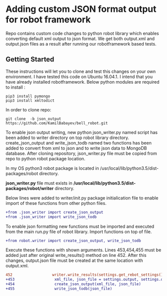 #  Adding custom JSON format output for robot framework 

Repo contains custom code changes to python robot library
which enables converting default xml output to json format.
We get both output.xml and output.json files as a result 
after running our robotframework based tests.

## Getting Started
These instructions will let you to clone and test this changes on your own environment.
I have tested this code on Ubuntu 16.04.1. I intend that you have already installed robotframework.
Below python modules are required to install :

```
pip3 install pymongo
pip3 install xmltodict
```
In order to clone repo:
```
git clone  -b json_output https://github.com/KamilBabayev/bell_robot.git
```

To enable json output writing, new python  json_writer.py named script has been added to
writer directory on top robot library directory.  create_json_output and write_json_todb named two
functions has been added to convert from xml to json and to write json data to MongoDB database.
After cloning repository, json_writer.py file must be copied from repo to python robot package location.

In my OS python3 robot package is located in /usr/local/lib/python3.5/dist-packages/robot directory.

__json_writer.py__ file must exists in __/usr/local/lib/python3.5/dist-packages/robot/writer__  directory.

Below lines were added to writer/_init_.py package initialication file to enable import of these functions
from other python files.

```diff
+from .json_writer import create_json_output
+from .json_writer import write_json_todb
```

To enable json formatting new functions must be imported and executed from the main run.py file of robot library.
Import functions on top of file.

```diff
+from robot.writer import create_json_output, write_json_todb
```

Execute these functions with shown arguments. Lines 453,454,455 must be added just after original write_results()
method on line 452. After this changes, output.json file must be created at the same location with output.xml.

```diff
452                  writer.write_results(settings.get_rebot_settings())
+453                  xml_file, json_file = settings.output, settings.output_directory + "/output.json"
+454                  create_json_output(xml_file, json_file)
+455                  write_json_todb(json_file)
```




